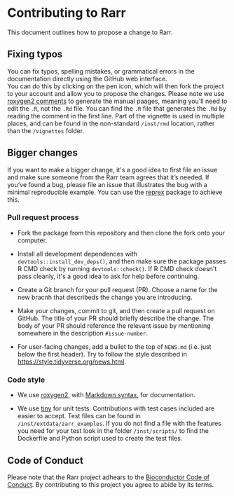 # Contributing to Rarr

This document outlines how to propose a change to Rarr. 

## Fixing typos

You can fix typos, spelling mistakes, or grammatical errors in the documentation directly using the GitHub web interface.  
You can do this by clicking on the pen icon, which will then fork the project to your account and allow you to propose the changes.
Please note we use [roxygen2 comments](https://roxygen2.r-lib.org/articles/roxygen2.html) to generate the manual paages, meaning you'll need to edit the `.R`, not the `.Rd` file. 
You can find the `.R` file that generates the `.Rd` by reading the comment in the first line.
Part of the vignette is used in multiple places, and can be found in the non-standard `/inst/rmd` location, rather than the `/vignettes` folder.

## Bigger changes

If you want to make a bigger change, it's a good idea to first file an issue and make sure someone from the Rarr team agrees that it’s needed. 
If you’ve found a bug, please file an issue that illustrates the bug with a minimal reproducible example.  You can use the
[reprex](https://www.tidyverse.org/help/#reprex) package to achieve this.

### Pull request process

*  Fork the package from this repository and then clone the fork onto your computer.

*  Install all development dependences with `devtools::install_dev_deps()`, and then make sure the package passes R CMD check by running `devtools::check()`. 
   If R CMD check doesn't pass cleanly, it's a good idea to ask for help before continuing.
    
*  Create a Git branch for your pull request (PR). Choose a name for the new bracnh that describeds the change you are introducing.

*  Make your changes, commit to git, and then create a pull request on GitHub.
   The title of your PR should briefly describe the change.
   The body of your PR should reference the relevant issue by mentioning somewhere in the description `#issue-number`.

*  For user-facing changes, add a bullet to the top of `NEWS.md` (i.e. just below the first header). Try to follow the style described in <https://style.tidyverse.org/news.html>.

### Code style

*  We use [roxygen2](https://cran.r-project.org/package=roxygen2), with [Markdown syntax](https://cran.r-project.org/web/packages/roxygen2/vignettes/rd-formatting.html), for documentation.  

*  We use [tiny](https://cran.r-project.org/package=tinytest) for unit tests. 
   Contributions with test cases included are easier to accept.
   Test files can be found in `/inst/extdata/zarr_examples`.
   If you do not find a file with the features you need for your test look in the folder `/inst/scripts/` to find the Dockerfile and Python script used to create the test files.

## Code of Conduct

Please note that the Rarr project adhears to the
[Bioconductor Code of Conduct](https://bioconductor.github.io/bioc_coc_multilingual/). By contributing to this
project you agree to abide by its terms.
